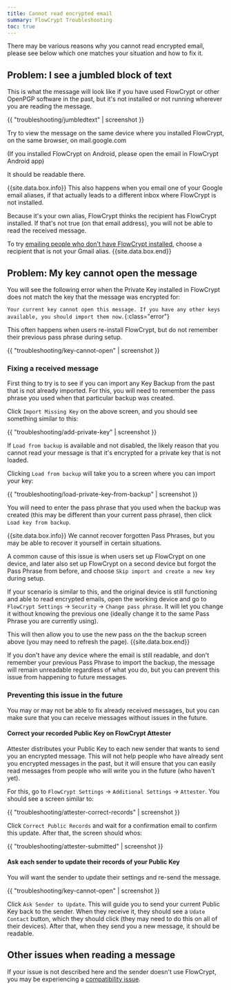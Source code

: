 ```yaml
---
title: Cannot read encrypted email
summary: FlowCrypt Troubleshooting
toc: true
---
```


There may be various reasons why you cannot read encrypted email, please see below which one matches your situation and how to fix it.

## Problem: I see a jumbled block of text

This is what the message will look like if you have used FlowCrypt or other OpenPGP software in the past, but it's not installed or not running wherever you are reading the message.

{{ "troubleshooting/jumbledtext" | screenshot }}

Try to view the message on the same device where you installed FlowCrypt, on the same browser, on mail.google.com

(If you installed FlowCrypt on Android, please open the email in FlowCrypt Android app)

It should be readable there.

{{site.data.box.info}}
This also happens when you email one of your Google email aliases, if that actually leads to a different inbox where FlowCrypt is not installed.

Because it's your own alias, FlowCrypt thinks the recipient has FlowCrypt installed. If that's not true (on that email address), you will not be able to read the received message.

To try [emailing people who don't have FlowCrypt installed](../guide/send-and-receive/send-password-protected.html), choose a recipient that is not your Gmail alias.
{{site.data.box.end}}

## Problem: My key cannot open the message

You will see the following error when the Private Key installed in FlowCrypt does not match the key that the message was encrypted for: 

`Your current key cannot open this message. If you have any other keys available, you should import them now.`{:class="error"}

This often happens when users re-install FlowCrypt, but do not remember their previous pass phrase during setup.

{{ "troubleshooting/key-cannot-open" | screenshot }}

### Fixing a received message

First thing to try is to see if you can import any Key Backup from the past that is not already imported. For this, you will need to remember the pass phrase you used when that particular backup was created.

Click `Import Missing Key` on the above screen, and you should see something similar to this:

{{ "troubleshooting/add-private-key" | screenshot }}

If `Load from backup` is available and not disabled, the likely reason that you cannot read your message is that it's encrypted for a private key that is not loaded.

Clicking `Load from backup` will take you to a screen where you can import your key:

{{ "troubleshooting/load-private-key-from-backup" | screenshot }}

You will need to enter the pass phrase that you used when the backup was created (this may be different than your current pass phrase), then click `Load key from backup`.

{{site.data.box.info}}
We cannot recover forgotten Pass Phrases, but you may be able to recover it yourself in certain situations.

A common cause of this issue is when users set up FlowCrypt on one device, and later also set up FlowCrypt on a second device but forgot the Pass Phrase from before, and choose `Skip import and create a new key` during setup.

If your scenario is similar to this, and the original device is still functioning and able to read encrypted emails, open the working device and go to `FlowCrypt Settings` -> `Security` -> `Change pass phrase`. It will let you change it without knowing the previous one (ideally change it to the same Pass Phrase you are currently using).

This will then allow you to use the new pass on the the backup screen above (you may need to refresh the page).
{{site.data.box.end}}

If you don't have any device where the email is still readable, and don't remember your previous Pass Phrase to import the backup, the message will remain unreadable regardless of what you do, but you can prevent this issue from happening to future messages.

### Preventing this issue in the future

You may or may not be able to fix already received messages, but you can make sure that you can receive messages without issues in the future.

#### Correct your recorded Public Key on FlowCrypt Attester

Attester distributes your Public Key to each new sender that wants to send you an encrypted message. This will not help people who have already sent you encrypted messages in the past, but it will ensure that you can easily read messages from people who will write you in the future (who haven't yet).

For this, go to `FlowCrypt Settings` -> `Additional Settings` -> `Attester`. You should see a screen similar to:

{{ "troubleshooting/attester-correct-records" | screenshot }}

Click `Correct Public Records` and wait for a confirmation email to confirm this update. After that, the screen should whos:

{{ "troubleshooting/attester-submitted" | screenshot }}

#### Ask each sender to update their records of your Public Key

You will want the sender to update their settings and re-send the message.

{{ "troubleshooting/key-cannot-open" | screenshot }}

Click `Ask Sender to Update`. This will guide you to send your current Public Key back to the sender. When they receive it, they should see a `Udate Contact` button, which they should click (they may need to do this on all of their devices). After that, when they send you a new message, it should be readable.

## Other issues when reading a message

If your issue is not described here and the sender doesn't use FlowCrypt, you may be experiencing a [compatibility issue](compatibility.html). 